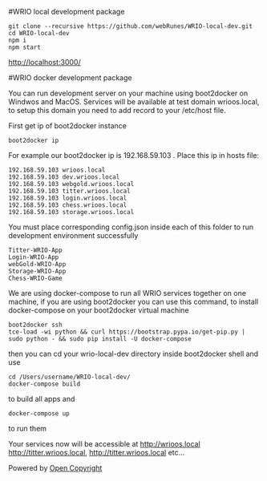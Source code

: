 #WRIO local development package
```
git clone --recursive https://github.com/webRunes/WRIO-local-dev.git
cd WRIO-local-dev
npm i
npm start
```
[http://localhost:3000/](http://localhost:3000/)


#WRIO docker development package

You can run development server on your machine using boot2docker on Windwos and MacOS. Services will be available at test domain wrioos.local,
to setup this domain you need to add record to your /etc/host file.

First get ip of boot2docker instance

```
boot2docker ip
```

For example our boot2docker ip is 192.168.59.103 . Place this ip in hosts file:

```
192.168.59.103 wrioos.local
192.168.59.103 dev.wrioos.local
192.168.59.103 webgold.wrioos.local
192.168.59.103 titter.wrioos.local
192.168.59.103 login.wrioos.local
192.168.59.103 chess.wrioos.local
192.168.59.103 storage.wrioos.local
```

You must place corresponding config.json inside each of this folder to run development environment successfully

```
Titter-WRIO-App
Login-WRIO-App
webGold-WRIO-App
Storage-WRIO-App
Chess-WRIO-Game
```

We are using docker-compose to run all WRIO services together on one machine, if you are using boot2docker you can use this command, to install docker-compose on your boot2docker virtual machine

```
boot2docker ssh
tce-load -wi python && curl https://bootstrap.pypa.io/get-pip.py | sudo python - && sudo pip install -U docker-compose
```
then you can cd your wrio-local-dev directory inside boot2docker shell and use

```
cd /Users/username/WRIO-local-dev/
docker-compose build
```
to build all apps and

```
docker-compose up
```
to run them

Your services now will be accessible at http://wrioos.local http://titter.wrioos.local, http://titter.wrioos.local etc...

Powered by [Open Copyright](http://opencopyright.webrunes.com)
